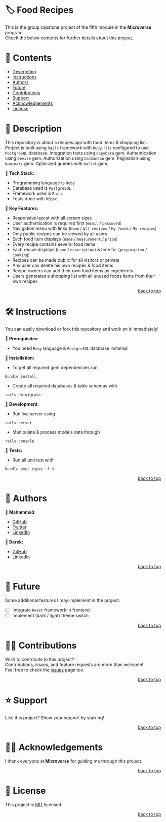 <a name="title"></a>

<!-- TITLE -->

# 🏷️ Food Recipes

This is the group capstone project of the fifth module in the **Microverse** program.
<br/>
Check the below contents for further details about this project.

<!-- CONTENTS -->

# 📗 Contents

- [Description](#description)
- [Instructions](#instructions)
- [Authors](#authors)
- [Future](#future)
- [Contributions](#contributions)
- [Support](#support)
- [Acknowledgements](#acknowledgements)
- [License](#license)

<!-- DESCRIPTION -->

<a name="description"></a>

# 📖 Description

This repository is about a recipes app with food items & shopping list.
Porject is built using `Rails` framework with `Ruby`.
It is configured to use `PostgreSQL` database.
Integration tests using `Capybara` gem.
Authentication using `Devise` gem.
Authorization using `CanCanCan` gem.
Pagination using `kaminari` gem.
Optimized queries with `bullet` gem.

📌 **Tech Stack:**
- Programming language is `Ruby`
- Database used is `PostgreSQL`
- Framework used is `Rails`
- Tests done with `RSpec`

📌 **Key Features:**
- Responsive layout with all screen sizes
- User authentication is required first (`email` / `password`)
- Navigation menu with links (`home` / `All recipes` / `My foods` / `My recipes`)
- Only public recipes can be viewed by all users
- Each food item displays (`name` / `measurement` / `price`)
- Every recipe contains several food items
- Each recipe displays (`name` / `description`) & time for (`preparation` / `cooking`)
- Recipes can be made public for all visitors or private
- Any user can delete his own recipes & food items
- Recipe owners can add their own food items as ingredients
- Users generates a shopping list with all unused foods items from their own recipes

<p align="right"><a href="#title">back to top</a></p>

<!-- INSTRUCTIONS -->

<a name="instructions"></a>

# 🛠️ Instructions

You can easily download or fork this repository and work on it immadiately!

📌 **Prerequisites:**
- You need `Ruby` language & `PostgreSQL` database installed

📌 **Installation:**
- To get all required gem dependencies run
```
bundle install
```
- Create all required databases & table schemas with
```
rails db:migrate
```

📌 **Development:**
- Run live server using
```
rails server
```
- Manipulate & process models data through
```
rails console
```

📌 **Tests:**
- Run all unit test with
```
bundle exec rspec -f d
```

<p align="right"><a href="#title">back to top</a></p>

<!-- AUTHORS -->

<a name="authors"></a>

# 👥 Authors

📌 **Mahammad:**
- [GitHub](https://github.com/mahammad-mostafa)
- [Twitter](https://twitter.com/mahammad_mostfa)
- [LinkedIn](https://linkedin.com/in/mahammad-mostafa)

📌 **Derek:**
- [GitHub](https://github.com/obibaadoma)
- [LinkedIn](https://linkedin.com/in/derek-akrasi-konadu)

<p align="right"><a href="#title">back to top</a></p>

<!-- FUTURE -->

<a name="future"></a>

# 🔭 Future

Some additional features I may implement in the project:
- [ ] Integrate `React` framework in frontend
- [ ] Implement (dark / light) theme switch

<p align="right"><a href="#title">back to top</a></p>

<!-- CONTRIBUTIONS -->

<a name="contributions"></a>

# 🤝🏻 Contributions

Wish to contribute to this project?
<br/>
Contributions, issues, and feature requests are more than welcome!
<br/>
Feel free to check the [issues](../../issues) page too.

<p align="right"><a href="#title">back to top</a></p>

<!-- SUPPORT -->

<a name="support"></a>

# ⭐️ Support

Like this project? Show your support by starring!

<p align="right"><a href="#title">back to top</a></p>

<!-- ACKNOWLEDGEMENTS -->

<a name="acknowledgements"></a>

# 🙏🏻 Acknowledgements

I thank everyone at **Microverse** for guiding me through this project.

<p align="right"><a href="#title">back to top</a></p>

<!-- LICENSE -->

<a name="license"></a>

# 📝 License

This project is [MIT](LICENSE.md) licensed.

<p align="right"><a href="#title">back to top</a></p>